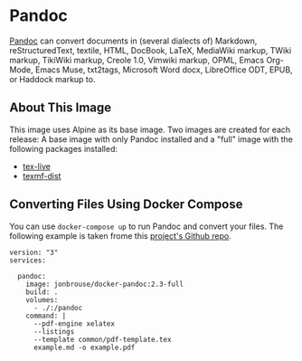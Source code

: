 # Pandoc

[Pandoc](https://pandoc.org/) can convert documents in (several dialects of) Markdown, reStructuredText, textile, HTML, DocBook, LaTeX, MediaWiki markup, TWiki markup, TikiWiki markup, Creole 1.0, Vimwiki markup, OPML, Emacs Org-Mode, Emacs Muse, txt2tags, Microsoft Word docx, LibreOffice ODT, EPUB, or Haddock markup to.

## About This Image

This image uses Alpine as its base image. Two images are created for each release: A base image with only Pandoc installed and a "full" image with the following packages installed:

- [tex-live](https://pkgs.alpinelinux.org/package/edge/community/x86_64/texlive-full)
- [texmf-dist](https://pkgs.alpinelinux.org/package/edge/community/x86_64/texmf-dist)

## Converting Files Using Docker Compose 

You can use `docker-compose up` to run Pandoc and convert your files. The following example is taken frome this [project's Github repo](https://github.com/jonbrouse/docker-pandoc).

```
version: "3"
services:

  pandoc:
    image: jonbrouse/docker-pandoc:2.3-full
    build: .
    volumes:
      - ./:/pandoc
    command: |
      --pdf-engine xelatex
      --listings
      --template common/pdf-template.tex
      example.md -o example.pdf
```

